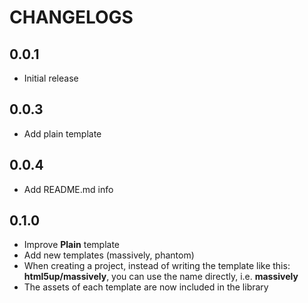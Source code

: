 # CHANGELOGS

## 0.0.1

* Initial release

## 0.0.3

* Add plain template

## 0.0.4

* Add README.md info

## 0.1.0

* Improve **Plain** template
* Add new templates (massively, phantom)
* When creating a project, instead of writing the template like this: **html5up/massively**, you can use the name directly, i.e. **massively**
* The assets of each template are now included in the library